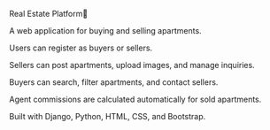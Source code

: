 Real Estate Platform🏡

A web application for buying and selling apartments.

Users can register as buyers or sellers.

Sellers can post apartments, upload images, and manage inquiries.

Buyers can search, filter apartments, and contact sellers.

Agent commissions are calculated automatically for sold apartments.

Built with Django, Python, HTML, CSS, and Bootstrap.
